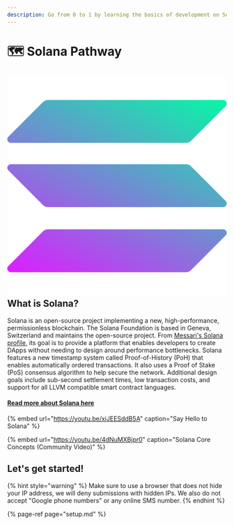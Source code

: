 ```yaml
---
description: Go from 0 to 1 by learning the basics of development on Solana Blockchain
---
```


# 🗺 Solana Pathway

## ![](../../../.gitbook/assets/solana.png) What is Solana?

Solana is an open-source project implementing a new, high-performance, permissionless blockchain. The Solana Foundation is based in Geneva, Switzerland and maintains the open-source project. From [Messari's Solana profile](https://messari.io/asset/solana/profile), its goal is to provide a platform that enables developers to create DApps without needing to design around performance bottlenecks. Solana features a new timestamp system called Proof-of-History \(PoH\) that enables automatically ordered transactions. It also uses a Proof of Stake \(PoS\) consensus algorithm to help secure the network. Additional design goals include sub-second settlement times, low transaction costs, and support for all LLVM compatible smart contract languages.

#### [Read more about Solana here](https://learn.figment.io/network-documentation/solana/solana-101)

{% embed url="https://youtu.be/xiJEESddB5A" caption="Say Hello to Solana" %}

{% embed url="https://youtu.be/4dNuMXBjpr0" caption="Solana Core Concepts \(Community Video\)" %}

## Let's get started!

{% hint style="warning" %}
Make sure to use a browser that does not hide your IP address, we will deny submissions with hidden IPs. We also do not accept "Google phone numbers" or any online SMS number.
{% endhint %}

{% page-ref page="setup.md" %}

